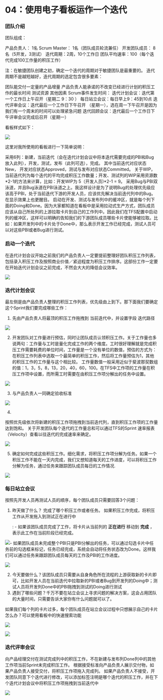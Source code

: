 ﻿04：使用电子看板运作一个迭代
======================

### 团队介绍

团队组成：

产品负责人： 1名 Scrum Master： 1名（团队成员轮流兼任） 开发团队成员：
8名（5开发，3测试） 迭代周期：2周，10个工作日
团队平均速率：100（每个迭代完成100工作量的积压工作）

注：在敏捷团队创建之初，确定一个迭代的周期对于敏捷团队是最重要的。
迭代周期不是越短越好，迭代周期的选定包含很多要素：

团队能交付一定量的产品增量
产品负责人能承诺的不改变已经进行计划的积压工作的最长时间 测试资源
其他因素 Scrum事件发生时间：
迭代计划会议：迭代第一个工作日上午召开（星期二 9：30 ）
每日站立会议：每日早上9：45到10点
迭代评审会议：迭代最后一个工作日下午召开
（星期一），选在周一下午召开是因为我们有一个周末的时间可以处理紧急问题
迭代回顾会议：迭代最后一个工作日下午评审会议完成后召开（星期一）

看板样式如下：

![](images/agile-planning-pbi-add-tag-2-tfs17.png)

这里对我所使用的看板进行一下简单说明：

采用6列：新建，当前迭代（会在迭代计划会议中将本迭代需要完成的PBI和Bug放入此列），开发，测试，发布（此列可选），完成。
其中当前迭代对应状态New，
开发对应状态Approved，测试与发布对应状态Committed。
关于WIP，当前迭代列为每个迭代的平均完成积压工作数量；开发、测试列的WIP采用资源数\*2-1的方法来计算，比如：开发WIP为
5（开发人员)\*2-1 = 9。
采用Bug与PBI双泳道，并且Bug泳道在PBI泳道之上。我这样设计是为了说明Bug的处理优先级应该高于PBI，处于当前迭代下游的开发人员，应该优先解决当前迭代列中的Bug。在显示效果上也更醒目。
启动在开发、测试与发布列中的缓冲区，就是每个列下面的Doing和Done。因为大家都知道在看板中是采用拉动式生产方式，团队成员应该从自己所处列的上游拉取卡片到自己的工作列中。因此我们在TFS配置中启动列的缓冲区，这样可以明确的告知我们的下游团队成员哪些卡片使能够被拉取。比如：如果开发列中的卡片处于Done中，那么表示开发工作已经完成，测试人员可以对这些PBI或者Bug进行测试。

### 启动一个迭代

在迭代计划会议开始之前我们的产品负责人一定要提前整理好团队积压工作列表，包括录入积压工作及按照商业价值／紧迫程度为积压工作排序。这部份工作一定要在开始迭代计划会议之前完成，不然会大大的降低会议效率。

![](images/agile-planning-update-pbi-tfs17.png)

### 迭代计划会议

最左侧是由产品负责人整理的积压工作列表，优先级由上到下。那下面我们要确定这个Sprint我们要完成哪些工作：

1.  先由产品负责人将最顶的积压工作拖拽到 当前迭代中，并设置字段 迭代路径

![](images/agile-planning-kanban-sprint-list-tfs17.png)

2.  开发团队对工作量进行预估，同时让团队成员认领积压工作。关于工作量也多说两句：工作量与工时是量化完成工作的两个维度。工时很好理解就是完成积压工作需要耗费的单位时间，工作量是一个没有单位的数值，预估的方式为：在积压工作列表中选取一个最简单的积压工作，然后将工作量预估为1，其他的积压工作的工作量与这个相比较。
    工作量数值一般采用近似于斐波那契数组的值：1，3，5，8，13，20，40，60，100。在TFS中工作项的工作量在积压工作项中设置，而所需工时需要在由积压工作项分解出的任务中设置。

![](images/agile-planning-kanban-sprint-list-2-tfs17.png)

3.  与产品负责人一同确定验收标准

![](images/agile-planning-kanban-sprint-list-3-tfs17.png)

4.
按照优先级依次将新建的积压工作项拖拽到当前迭代列，直到积压工作项的工作量达到饱和。
关于开发团队每个迭代的工作量总和可以通过TFS的Sprint
速率报表（Velocity）查看以往迭代的完成速率来确定。

![](images/agile-planning-sprint-velocity-tfs17.png)

5.  确定如何完成这些积压工作。细化需求，将积压工作项分解为任务。如果一个积压工作不能在一天内完成，我们又想知道每天的工作进度，可以将积压工作分解为任务，通过任务来跟踪团队成员每日的工作情况.

![](images/agile-planning-kanban-sprint-list-4-tfs17.png)

### 每日站立会议

按照先开发人员再测试人员的顺序，每个团队成员只需要回答3个问题：

1.  昨天做了什么？ 完成了哪个积压工作或者任务。 如果积压工作完成，将积压工作从开发拖入到测试正在进行中

    :   -   如果该团队成员完成了工作，将卡片从当前列的 **正在进行**
            移动到 **完成** ，表示此工作在当前阶段已经完成。

![-
如果团队成员未完成整个PBI只是PBI分解出的任务，可以通过勾选卡片中任务前的勾选框来标记，任务已经完成，系统会自动将任务状态改为Done。这样我们可以通过任务来跟踪团队成员每天的工作及PBI的工作进度。](images/agile-planning-kanban-drag-and-grop-pbi-tfs17.png)

![](images/agile-planning-kanban-finish-task-tfs17.png)

2.  今天要做什么？该团队成员只需要从自身角色所在流程的上游获取新的卡片即可，比如开发人员在当前迭代中拉取新的PBI或者Bug到开发列的Doing中；测试人员将开发列Done中的PBI拖拽到测试的Doing进行测试
3.  遇到了哪些问题？千万不要在站立会议上寻求问题的解决方案，这会占用团队的大量时间，只需要告诉大家你有什么问题就可以了。

如果我们每个列的卡片过多，每个团队成员在站立会议过程中只想展示自己的卡片怎么办？可以使用看板中的快速搜索功能

![](images/agile-planning-kanban-search-tfs17.png)

![](images/agile-planning-kanban-search-result-tfs17.png)

### 迭代评审会议

向产品经理交付在测试完成列中的积压工作，不在新建与发布列Done列中的其他工作项当前Sprint未完成积压工作。
根据接受标准向产品负责人展示交付物，如果产品负责人接受交付，将积压工作项拖入完成列。
如果产品负责人不接受，开发团队同意下个迭代进行修改，可以添加标签注明是哪个迭代的积压工作，并在下个迭代计划会议中将积压工作项拖拽到当前迭代中

![](images/agile-planning-kanban-sprint-review-tfs17.png)
